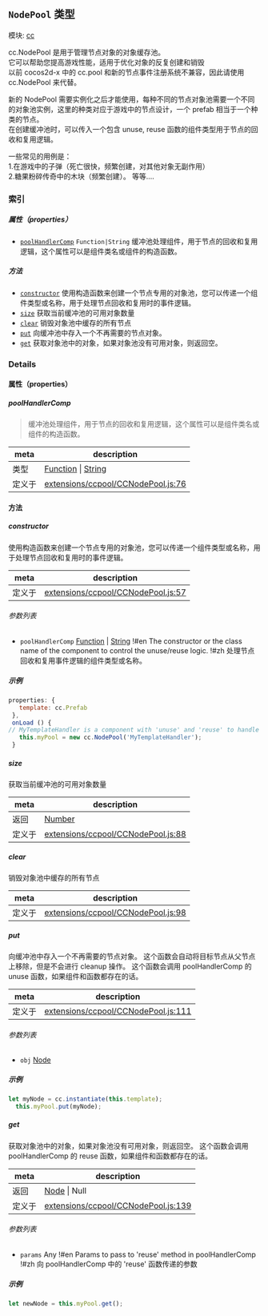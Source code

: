 ## `NodePool` 类型



模块: [cc](../modules/cc.md)


cc.NodePool 是用于管理节点对象的对象缓存池。<br/>
它可以帮助您提高游戏性能，适用于优化对象的反复创建和销毁<br/>
以前 cocos2d-x 中的 cc.pool 和新的节点事件注册系统不兼容，因此请使用 cc.NodePool 来代替。

新的 NodePool 需要实例化之后才能使用，每种不同的节点对象池需要一个不同的对象池实例，这里的种类对应于游戏中的节点设计，一个 prefab 相当于一个种类的节点。<br/>
在创建缓冲池时，可以传入一个包含 unuse, reuse 函数的组件类型用于节点的回收和复用逻辑。<br/>

一些常见的用例是：<br/>
     1.在游戏中的子弹（死亡很快，频繁创建，对其他对象无副作用）<br/>
     2.糖果粉碎传奇中的木块（频繁创建）。
     等等....



### 索引

##### 属性（properties）

  - [`poolHandlerComp`](#poolhandlercomp) `Function|String` 缓冲池处理组件，用于节点的回收和复用逻辑，这个属性可以是组件类名或组件的构造函数。



##### 方法

  - [`constructor`](#constructor) 使用构造函数来创建一个节点专用的对象池，您可以传递一个组件类型或名称，用于处理节点回收和复用时的事件逻辑。
  - [`size`](#size) 获取当前缓冲池的可用对象数量
  - [`clear`](#clear) 销毁对象池中缓存的所有节点
  - [`put`](#put) 向缓冲池中存入一个不再需要的节点对象。
  - [`get`](#get) 获取对象池中的对象，如果对象池没有可用对象，则返回空。



### Details


#### 属性（properties）


##### poolHandlerComp

> 缓冲池处理组件，用于节点的回收和复用逻辑，这个属性可以是组件类名或组件的构造函数。

| meta | description |
|------|-------------|
| 类型 | <a href="https://developer.mozilla.org/en/JavaScript/Reference/Global_Objects/Function" class="crosslink external" target="_blank">Function</a> &#124; <a href="https://developer.mozilla.org/en/JavaScript/Reference/Global_Objects/String" class="crosslink external" target="_blank">String</a> |
| 定义于 | [extensions/ccpool/CCNodePool.js:76](https://github.com/cocos-creator/engine/blob/79b9133d6e0e44b4b8f033ba86231ae21522f2dc/extensions/ccpool/CCNodePool.js#L76) |






<!-- Method Block -->
#### 方法


##### constructor

使用构造函数来创建一个节点专用的对象池，您可以传递一个组件类型或名称，用于处理节点回收和复用时的事件逻辑。

| meta | description |
|------|-------------|
| 定义于 | [extensions/ccpool/CCNodePool.js:57](https://github.com/cocos-creator/engine/blob/79b9133d6e0e44b4b8f033ba86231ae21522f2dc/extensions/ccpool/CCNodePool.js#L57) |

###### 参数列表
- `poolHandlerComp` <a href="https://developer.mozilla.org/en/JavaScript/Reference/Global_Objects/Function" class="crosslink external" target="_blank">Function</a> &#124; <a href="https://developer.mozilla.org/en/JavaScript/Reference/Global_Objects/String" class="crosslink external" target="_blank">String</a> !#en The constructor or the class name of the component to control the unuse/reuse logic. !#zh 处理节点回收和复用事件逻辑的组件类型或名称。

##### 示例

```js
properties: {
   template: cc.Prefab
 },
 onLoad () {
// MyTemplateHandler is a component with 'unuse' and 'reuse' to handle events when node is reused or recycled.
   this.myPool = new cc.NodePool('MyTemplateHandler');
 }
```

##### size

获取当前缓冲池的可用对象数量

| meta | description |
|------|-------------|
| 返回 | <a href="https://developer.mozilla.org/en/JavaScript/Reference/Global_Objects/Number" class="crosslink external" target="_blank">Number</a> 
| 定义于 | [extensions/ccpool/CCNodePool.js:88](https://github.com/cocos-creator/engine/blob/79b9133d6e0e44b4b8f033ba86231ae21522f2dc/extensions/ccpool/CCNodePool.js#L88) |



##### clear

销毁对象池中缓存的所有节点

| meta | description |
|------|-------------|
| 定义于 | [extensions/ccpool/CCNodePool.js:98](https://github.com/cocos-creator/engine/blob/79b9133d6e0e44b4b8f033ba86231ae21522f2dc/extensions/ccpool/CCNodePool.js#L98) |



##### put

向缓冲池中存入一个不再需要的节点对象。
这个函数会自动将目标节点从父节点上移除，但是不会进行 cleanup 操作。
这个函数会调用 poolHandlerComp 的 unuse 函数，如果组件和函数都存在的话。

| meta | description |
|------|-------------|
| 定义于 | [extensions/ccpool/CCNodePool.js:111](https://github.com/cocos-creator/engine/blob/79b9133d6e0e44b4b8f033ba86231ae21522f2dc/extensions/ccpool/CCNodePool.js#L111) |

###### 参数列表
- `obj` <a href="../classes/Node.html" class="crosslink">Node</a> 

##### 示例

```js
let myNode = cc.instantiate(this.template);
  this.myPool.put(myNode);
```

##### get

获取对象池中的对象，如果对象池没有可用对象，则返回空。
这个函数会调用 poolHandlerComp 的 reuse 函数，如果组件和函数都存在的话。

| meta | description |
|------|-------------|
| 返回 | <a href="../classes/Node.html" class="crosslink">Node</a> &#124; Null 
| 定义于 | [extensions/ccpool/CCNodePool.js:139](https://github.com/cocos-creator/engine/blob/79b9133d6e0e44b4b8f033ba86231ae21522f2dc/extensions/ccpool/CCNodePool.js#L139) |

###### 参数列表
- `params` Any !#en Params to pass to 'reuse' method in poolHandlerComp !#zh 向 poolHandlerComp 中的 'reuse' 函数传递的参数

##### 示例

```js
let newNode = this.myPool.get();
```


